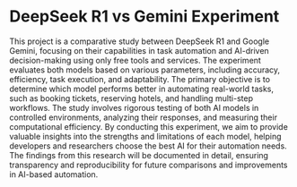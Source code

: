 # DeepSeek R1 vs Gemini Experiment

This project is a comparative study between DeepSeek R1 and Google Gemini, focusing on their capabilities in task automation and AI-driven decision-making using only free tools and services. The experiment evaluates both models based on various parameters, including accuracy, efficiency, task execution, and adaptability. The primary objective is to determine which model performs better in automating real-world tasks, such as booking tickets, reserving hotels, and handling multi-step workflows. The study involves rigorous testing of both AI models in controlled environments, analyzing their responses, and measuring their computational efficiency. By conducting this experiment, we aim to provide valuable insights into the strengths and limitations of each model, helping developers and researchers choose the best AI for their automation needs. The findings from this research will be documented in detail, ensuring transparency and reproducibility for future comparisons and improvements in AI-based automation.

